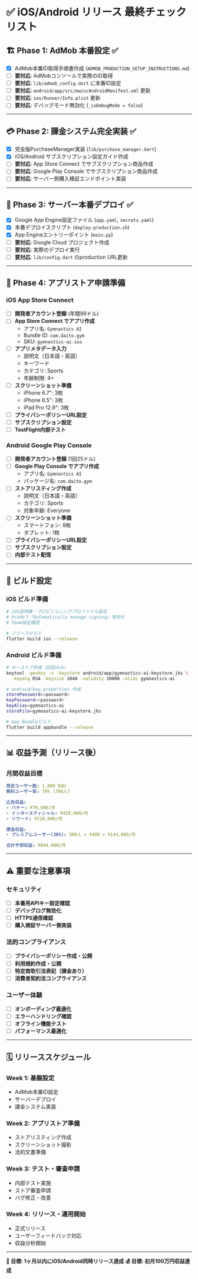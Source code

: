 # ✅ iOS/Android リリース 最終チェックリスト

## 🏗️ Phase 1: AdMob 本番設定 ✅
- [x] AdMob本番ID取得手順書作成 (`ADMOB_PRODUCTION_SETUP_INSTRUCTIONS.md`)
- [ ] **要対応**: AdMobコンソールで実際のID取得
- [ ] **要対応**: `lib/admob_config.dart` に本番ID設定
- [ ] **要対応**: `android/app/src/main/AndroidManifest.xml` 更新
- [ ] **要対応**: `ios/Runner/Info.plist` 更新
- [ ] **要対応**: デバッグモード無効化 (`_isDebugMode = false`)

---

## 💳 Phase 2: 課金システム完全実装 ✅
- [x] 完全版PurchaseManager実装 (`lib/purchase_manager.dart`)
- [x] iOS/Android サブスクリプション設定ガイド作成
- [ ] **要対応**: App Store Connect でサブスクリプション商品作成
- [ ] **要対応**: Google Play Console でサブスクリプション商品作成
- [ ] **要対応**: サーバー側購入検証エンドポイント実装

---

## 🚀 Phase 3: サーバー本番デプロイ ✅ 
- [x] Google App Engine設定ファイル (`app.yaml`, `secrets.yaml`)
- [x] 本番デプロイスクリプト (`deploy-production.sh`)
- [x] App Engineエントリーポイント (`main.py`)
- [ ] **要対応**: Google Cloud プロジェクト作成
- [ ] **要対応**: 実際のデプロイ実行
- [ ] **要対応**: `lib/config.dart` のproduction URL更新

---

## 📱 Phase 4: アプリストア申請準備

### iOS App Store Connect
- [ ] **開発者アカウント登録** (年間99ドル)
- [ ] **App Store Connect でアプリ作成**
  - アプリ名: `Gymnastics AI`
  - Bundle ID: `com.daito.gym`
  - SKU: `gymnastics-ai-ios`
- [ ] **アプリメタデータ入力**
  - 説明文（日本語・英語）
  - キーワード
  - カテゴリ: Sports
  - 年齢制限: 4+
- [ ] **スクリーンショット準備**
  - iPhone 6.7": 3枚
  - iPhone 6.5": 3枚  
  - iPad Pro 12.9": 3枚
- [ ] **プライバシーポリシーURL設定**
- [ ] **サブスクリプション設定**
- [ ] **TestFlight内部テスト**

### Android Google Play Console
- [ ] **開発者アカウント登録** (1回25ドル)
- [ ] **Google Play Console でアプリ作成**
  - アプリ名: `Gymnastics AI`
  - パッケージ名: `com.daito.gym`
- [ ] **ストアリスティング作成**
  - 説明文（日本語・英語）
  - カテゴリ: Sports
  - 対象年齢: Everyone
- [ ] **スクリーンショット準備**
  - スマートフォン: 8枚
  - タブレット: 1枚
- [ ] **プライバシーポリシーURL設定**
- [ ] **サブスクリプション設定**
- [ ] **内部テスト配信**

---

## 🔧 ビルド設定

### iOS ビルド準備
```bash
# iOS証明書・プロビジョニングプロファイル設定
# Xcodeで「Automatically manage signing」有効化
# Team設定確認

# リリースビルド
flutter build ios --release
```

### Android ビルド準備  
```bash
# キーストア作成（初回のみ）
keytool -genkey -v -keystore android/app/gymnastics-ai-keystore.jks \
  -keyalg RSA -keysize 2048 -validity 10000 -alias gymnastics-ai

# android/key.properties 作成
storePassword=<password>
keyPassword=<password>  
keyAlias=gymnastics-ai
storeFile=gymnastics-ai-keystore.jks

# App Bundleビルド
flutter build appbundle --release
```

---

## 📊 収益予測（リリース後）

### 月間収益目標
```yaml
想定ユーザー数: 1,000 DAU
無料ユーザー率: 70% (700人)

広告収益:
- バナー: ¥70,000/月
- インタースティシャル: ¥420,000/月  
- リワード: ¥210,000/月

課金収益:
- プレミアムユーザー(30%): 300人 × ¥480 = ¥144,000/月

合計予想収益: ¥844,000/月
```

---

## ⚠️ 重要な注意事項

### セキュリティ
- [ ] **本番用APIキー設定確認**
- [ ] **デバッグログ無効化**
- [ ] **HTTPS通信確認**
- [ ] **購入検証サーバー側実装**

### 法的コンプライアンス
- [ ] **プライバシーポリシー作成・公開**
- [ ] **利用規約作成・公開** 
- [ ] **特定商取引法表記（課金あり）**
- [ ] **消費者契約法コンプライアンス**

### ユーザー体験
- [ ] **オンボーディング最適化**
- [ ] **エラーハンドリング確認**
- [ ] **オフライン機能テスト**
- [ ] **パフォーマンス最適化**

---

## 🗓️ リリーススケジュール

### Week 1: 基盤設定
- AdMob本番ID設定
- サーバーデプロイ
- 課金システム実装

### Week 2: アプリストア準備
- ストアリスティング作成
- スクリーンショット撮影
- 法的文書準備

### Week 3: テスト・審査申請
- 内部テスト実施
- ストア審査申請
- バグ修正・改善

### Week 4: リリース・運用開始
- 正式リリース
- ユーザーフィードバック対応
- 収益分析開始

---

**🎯 目標: 1ヶ月以内にiOS/Android同時リリース達成**
**💰 目標: 初月100万円収益達成**